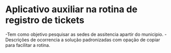# Aplicativo auxiliar na rotina de registro de tickets

-Tem como objetivo pesquisar as sedes de assitencia apartir do municipio.
-Descrições de ocorrencia a solução padronizadas com opação de copiar para facilitar a rotina.
